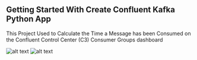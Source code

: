 ## Getting Started With Create Confluent Kafka Python App
This Project Used to Calculate the Time a Message has been Consumed on the Confluent Control Center (C3) Consumer Groups dashboard

![alt text](https://github.com/mwn-san/confluent-kafka/blob/mwn/public/calculate_message_consumption_time.png?raw=true)
![alt text](https://github.com/mwn-san/confluent-kafka/blob/mwn/public/consumer_group_message_lag.png?raw=true)

